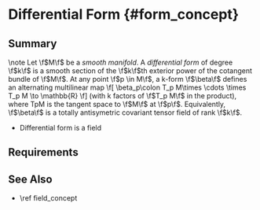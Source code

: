 Differential Form {#form_concept}
======================================
## Summary
\note Let \f$M\f$ be a _smooth manifold_. A _differential form_ of degree \f$k\f$ is a smooth section of the \f$k\f$th exterior power of the cotangent bundle of \f$M\f$. At any point \f$p \in M\f$, a k-form \f$\beta\f$ defines an alternating multilinear map
\f[
  \beta_p\colon T_p M\times \cdots \times T_p M \to \mathbb{R}
\f]
(with k factors of \f$T_p M\f$ in the product), where TpM is the tangent space to \f$M\f$ at \f$p\f$. Equivalently, \f$\beta\f$ is a totally antisymetric covariant tensor field of rank \f$k\f$.

* Differential form is a field 

## Requirements  

## See Also
 - \ref field_concept

